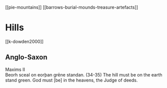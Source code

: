 [[pie-mountains]]
[[barrows-burial-mounds-treasure-artefacts]]
# Hills
[[k-dowden2000]]

## Anglo-Saxon
Maxims II	
Beorh sceal on eorþan grēne standan. (34-35)	The hill must be on the earth stand green. God must [be] in the heavens, the Judge of deeds.
